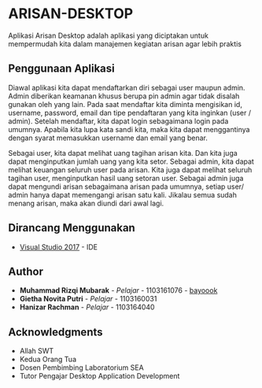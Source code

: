# ARISAN-DESKTOP
Aplikasi Arisan Desktop adalah aplikasi yang diciptakan untuk mempermudah kita dalam manajemen kegiatan arisan agar lebih praktis
## Penggunaan Aplikasi
Diawal aplikasi kita dapat mendaftarkan diri sebagai user maupun admin. Admin diberikan keamanan khusus berupa pin admin agar tidak disalah gunakan oleh yang lain. Pada saat mendaftar kita diminta mengisikan id, username, password, email dan tipe pendaftaran yang kita inginkan (user / admin). Setelah mendaftar, kita dapat login sebagaimana login pada umumnya. Apabila kita lupa kata sandi kita, maka kita dapat menggantinya dengan syarat memasukkan username dan email yang benar.

Sebagai user, kita dapat melihat uang tagihan arisan kita. Dan kita juga dapat menginputkan jumlah uang yang kita setor. Sebagai admin, kita dapat melihat keuangan seluruh user pada arisan. Kita juga dapat melihat seluruh tagihan user, menginputkan hasil uang setoran user. Sebagai admin juga dapat mengundi arisan sebagaimana arisan pada umumnya, setiap user/ admin hanya dapat memengangi arisan satu kali. Jikalau semua sudah menang arisan, maka akan diundi dari awal lagi.

## Dirancang Menggunakan
* [Visual Studio 2017](https://www.visualstudio.com/) - IDE

## Author
* **Muhammad Rizqi Mubarak** - *Pelajar* - 1103161076 - [bayoook](https://github.com/bayoook)
* **Gietha Novita Putri** - *Pelajar* - 1103160031
* **Hanizar Rachman** - *Pelajar* - 1103164040

## Acknowledgments
* Allah SWT
* Kedua Orang Tua
* Dosen Pembimbing Laboratorium SEA
* Tutor Pengajar Desktop Application Development

